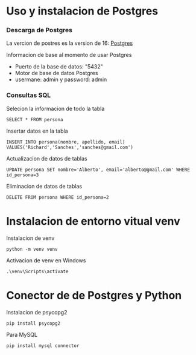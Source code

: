 # Uso y instalacion de Postgres

### Descarga de Postgres

La vercion de postres es la version de 16: [Postgres](https://www.postgresql.org/)

Informacion de base al momento de usar Postgres
- Puerto de la base de datos: "5432"
- Motor de base de datos Postgres
- usermane: admin y password: admin

### Consultas **SQL**

Selecion la informacion de todo la tabla
```
SELECT * FROM persona
```

Insertar datos en la tabla
```
INSERT INTO persona(nombre, apellido, email) VALUES('Richard','Sanches','sanches@gmail.com')
```

Actualizacion de datos de tablas
```
UPDATE persona SET nombre='Alberto', email='alberto@gmail.com' WHERE id_persona=3
```

Eliminacion de datos de tablas
```
DELETE FROM persona WHERE id_persona=2
```

# Instalacion de entorno vitual venv

Instalacion de venv

```
python -m venv venv
```

Activacion de venv en Windows

```
.\venv\Scripts\activate
```

# Conector de de Postgres y Python

Instalacion de psycopg2
```
pip install psycopg2
```
Para MySQL
```
pip install mysql connector
```